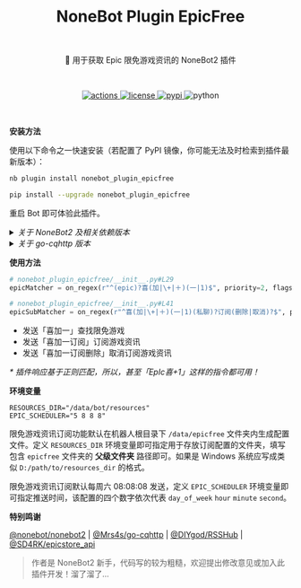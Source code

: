 <h1 align="center">NoneBot Plugin EpicFree</h1></br>


<p align="center">🤖 用于获取 Epic 限免游戏资讯的 NoneBot2 插件</p></br>


<p align="center">
  <a href="https://github.com/monsterxcn/nonebot_plugin_epicfree/actions">
    <img src="https://img.shields.io/github/actions/workflow/status/monsterxcn/nonebot_plugin_epicfree/publish.yml?branch=main&style=flat-square" alt="actions">
  </a>
  <a href="https://raw.githubusercontent.com/monsterxcn/nonebot_plugin_epicfree/master/LICENSE">
    <img src="https://img.shields.io/github/license/monsterxcn/nonebot_plugin_epicfree?style=flat-square" alt="license">
  </a>
  <a href="https://pypi.python.org/pypi/nonebot_plugin_epicfree">
    <img src="https://img.shields.io/pypi/v/nonebot_plugin_epicfree?style=flat-square" alt="pypi">
  </a>
  <img src="https://img.shields.io/badge/python-3.8+-blue?style=flat-square" alt="python"><br />
</p></br>


**安装方法**


使用以下命令之一快速安装（若配置了 PyPI 镜像，你可能无法及时检索到插件最新版本）：


``` zsh
nb plugin install nonebot_plugin_epicfree

pip install --upgrade nonebot_plugin_epicfree
```


重启 Bot 即可体验此插件。


<details><summary><i>关于 NoneBot2 及相关依赖版本</i></summary></br>


在已淘汰的 NoneBot2 适配器 [nonebot-adapter-cqhttp](https://pypi.org/project/nonebot-adapter-cqhttp/) 下，切记不要使用 `pip` 或 `nb_cli` 安装此插件。通过拷贝文件夹 `nonebot_plugin_epicfree` 至 NoneBot2 插件目录、手动安装 `nonebot-plugin-apscheduler` 和 `httpx` 依赖的方式仍可正常启用此插件。在未来某个版本会完全移除该适配器支持，请尽快升级至 [nonebot-adapter-onebot](https://pypi.org/project/nonebot-adapter-onebot/)。


</details>


<details><summary><i>关于 go-cqhttp 版本</i></summary></br>


插件发送消息依赖 [@Mrs4s/go-cqhttp](https://github.com/Mrs4s/go-cqhttp) 的合并转发接口，如需启用私聊响应请务必安装 [v1.0.0-rc2](https://github.com/Mrs4s/go-cqhttp/releases/tag/v1.0.0-rc2) 以上版本的 go-cqhttp。


</details>


**使用方法**


```python
# nonebot_plugin_epicfree/__init__.py#L29
epicMatcher = on_regex(r"^(epic)?喜(加|\+|＋)(一|1)$", priority=2, flags=IGNORECASE)

# nonebot_plugin_epicfree/__init__.py#L41
epicSubMatcher = on_regex(r"^喜(加|\+|＋)(一|1)(私聊)?订阅(删除|取消)?$", priority=1)
```


 - 发送「喜加一」查找限免游戏
 - 发送「喜加一订阅」订阅游戏资讯
 - 发送「喜加一订阅删除」取消订阅游戏资讯


*\* 插件响应基于正则匹配，所以，甚至「EpIc喜+1」这样的指令都可用！*


**环境变量**


```
RESOURCES_DIR="/data/bot/resources"
EPIC_SCHEDULER="5 8 8 8"
```


限免游戏资讯订阅功能默认在机器人根目录下 `/data/epicfree` 文件夹内生成配置文件。定义 `RESOURCES_DIR` 环境变量即可指定用于存放订阅配置的文件夹，填写包含 `epicfree` 文件夹的 **父级文件夹** 路径即可。如果是 Windows 系统应写成类似 `D:/path/to/resources_dir` 的格式。

限免游戏资讯订阅默认每周六 08:08:08 发送，定义 `EPIC_SCHEDULER` 环境变量即可指定推送时间，该配置的四个数字依次代表 `day_of_week` `hour` `minute` `second`。


**特别鸣谢**


[@nonebot/nonebot2](https://github.com/nonebot/nonebot2/) | [@Mrs4s/go-cqhttp](https://github.com/Mrs4s/go-cqhttp) | [@DIYgod/RSSHub](https://github.com/DIYgod/RSSHub) | [@SD4RK/epicstore_api](https://github.com/SD4RK/epicstore_api)


> 作者是 NoneBot2 新手，代码写的较为粗糙，欢迎提出修改意见或加入此插件开发！溜了溜了...
